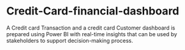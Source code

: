 # Credit-Card-financial-dashboard
A Credit card Transaction and a credit card Customer dashboard is prepared using Power BI with
real-time insights that can be used by stakeholders to support decision-making process.

